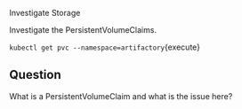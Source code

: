 Investigate Storage

Investigate the PersistentVolumeClaims.

`kubectl get pvc --namespace=artifactory`{execute}

## Question

What is a PersistentVolumeClaim and what is the issue here?
